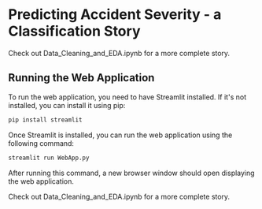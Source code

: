 # Predicting Accident Severity - a Classification Story
Check out Data_Cleaning_and_EDA.ipynb for a more complete story.

## Running the Web Application

To run the web application, you need to have Streamlit installed. If it's not installed, you can install it using pip:

```bash
pip install streamlit
```

Once Streamlit is installed, you can run the web application using the following command:

```bash 
streamlit run WebApp.py
```

After running this command, a new browser window should open displaying the web application.



Check out Data_Cleaning_and_EDA.ipynb for a more complete story.

